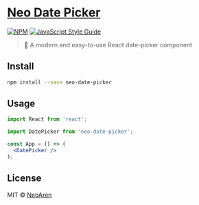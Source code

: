 # [Neo Date Picker](https://neoaren.github.io/neo-date-picker/)

[![NPM](https://img.shields.io/npm/v/neo-date-picker.svg)](https://www.npmjs.com/package/neo-date-picker) [![JavaScript Style Guide](https://img.shields.io/badge/code_style-standard-brightgreen.svg)](https://standardjs.com)

> 📅 A modern and easy-to-use React date-picker component

## Install

```bash
npm install --save neo-date-picker
```

## Usage

```jsx
import React from 'react';

import DatePicker from 'neo-date-picker';

const App = () => (
  <DatePicker />
);
```

## License

MIT © [NeoAren](https://github.com/NeoAren)
